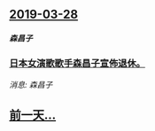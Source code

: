 ## [2019-03-28](/news/2019/03/28/index.md)

##### 森昌子
### [日本女演歌歌手森昌子宣佈退休。](/news/2019/03/28/日本女演歌歌手森昌子宣佈退休.md)
_消息: 森昌子_

## [前一天...](/news/2019/03/26/index.md)

